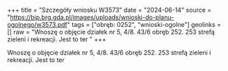 +++
title = "Szczegóły wniosku W3573"
date = "2024-06-14"
source = "https://bip.brg.gda.pl/images/uploads/wnioski-do-planu-ogolnego/w3573.pdf"
tags = ["obręb: 0252", "wnioski-ogolne"]
geolinks = []
raw = "Wnoszę o objęcie działek nr 5, 4/8. 43/6 obręb 252. 253 strefą zieleni i rekreacji. Jest to ter "
+++

Wnoszę o objęcie działek nr 5, 4/8. 43/6 obręb 252. 253 strefą zieleni i rekreacji. Jest to ter



